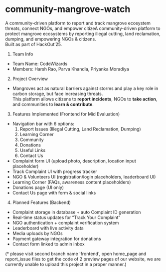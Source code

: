 # community-mangrove-watch
A community-driven platform to report and track mangrove ecosystem threats, connect NGOs, and empower citizeA community-driven platform to protect mangrove ecosystems by reporting illegal cutting, land reclamation, dumping, and empowering NGOs & citizens.  
Built as part of HackOut’25.

1. Team Info
- Team Name: CodeWizards
- Members: Harsh Rao, Parva Khandla, Priyanka Moradiya

2. Project Overview
- Mangroves act as natural barriers against storms and play a key role in carbon storage, but face increasing threats.  
This platform allows citizens to **report incidents**, NGOs to **take action**, and communities to **learn & contribute**.

3. Features Implemented (Frontend for Mid Evaluation)
- Navigation bar with 6 options:
  1. Report Issues (Illegal Cutting, Land Reclamation, Dumping)
  2. Learning Corner
  3. Community
  4. Donations
  5. Useful Links
  6. Contact Us
- Complaint form UI (upload photo, description, location input placeholder)
- Track Complaint UI with progress tracker
- NGO & Volunteers UI (registration/login placeholders, leaderboard UI)
- Learning Corner (FAQs, awareness content placeholders)
- Donations page (UI only)
- Contact Us page with form & social links

4. Planned Features (Backend)
- Complaint storage in database + auto Complaint ID generation
- Real-time status updates for “Track Your Complaint”
- NGO authentication + complaint verification system
- Leaderboard with live activity data
- Media uploads by NGOs
- Payment gateway integration for donations
- Contact form linked to admin inbox


(* please visit second branch name 'frontend', open home_page and report_issue files to get the code of 2 preview pages of our website, we are currently unable to upload this project in a proper manner.)

